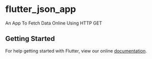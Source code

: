# flutter_json_app

An App To Fetch Data Online Using HTTP GET 

## Getting Started

For help getting started with Flutter, view our online
[documentation](https://flutter.io/).
